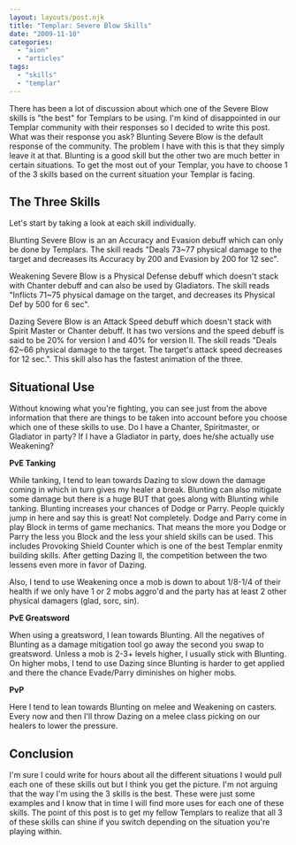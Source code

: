 ```yaml
---
layout: layouts/post.njk
title: "Templar: Severe Blow Skills"
date: "2009-11-10"
categories: 
  - "aion"
  - "articles"
tags: 
  - "skills"
  - "templar"
---
```


There has been a lot of discussion about which one of the Severe Blow skills is "the best" for Templars to be using. I'm kind of disappointed in our Templar community with their responses so I decided to write this post. What was their response you ask? Blunting Severe Blow is the default response of the community. The problem I have with this is that they simply leave it at that. Blunting is a good skill but the other two are much better in certain situations. To get the most out of your Templar, you have to choose 1 of the 3 skills based on the current situation your Templar is facing.

## The Three Skills

Let's start by taking a look at each skill individually.

Blunting Severe Blow is an an Accuracy and Evasion debuff which can only be done by Templars. The skill reads "Deals 73~77 physical damage to the target and decreases its Accuracy by 200 and Evasion by 200 for 12 sec".

Weakening Severe Blow is a Physical Defense debuff which doesn't stack with Chanter debuff and can also be used by Gladiators. The skill reads "Inflicts 71~75 physical damage on the target, and decreases its Physical Def by 500 for 6 sec".

Dazing Severe Blow is an Attack Speed debuff which doesn't stack with Spirit Master or Chanter debuff. It has two versions and the speed debuff is said to be 20% for version I and 40% for version II. The skill reads "Deals 62~66 physical damage to the target. The target's attack speed decreases for 12 sec.". This skill also has the fastest animation of the three.

## Situational Use

Without knowing what you're fighting, you can see just from the above information that there are things to be taken into account before you choose which one of these skills to use. Do I have a Chanter, Spiritmaster, or Gladiator in party? If I have a Gladiator in party, does he/she actually use Weakening?

**PvE Tanking**

While tanking, I tend to lean towards Dazing to slow down the damage coming in which in turn gives my healer a break. Blunting can also mitigate some damage but there is a huge BUT that goes along with Blunting while tanking. Blunting increases your chances of Dodge or Parry. People quickly jump in here and say this is great! Not completely. Dodge and Parry come in play Block in terms of game mechanics. That means the more you Dodge or Parry the less you Block and the less your shield skills can be used. This includes Provoking Shield Counter which is one of the best Templar enmity building skills. After getting Dazing II, the competition between the two lessens even more in favor of Dazing.

Also, I tend to use Weakening once a mob is down to about 1/8-1/4 of their health if we only have 1 or 2 mobs aggro'd and the party has at least 2 other physical damagers (glad, sorc, sin).

**PvE Greatsword**

When using a greatsword, I lean towards Blunting. All the negatives of Blunting as a damage mitigation tool go away the second you swap to greatsword. Unless a mob is 2-3+ levels higher, I usually stick with Blunting. On higher mobs, I tend to use Dazing since Blunting is harder to get applied and there the chance Evade/Parry diminishes on higher mobs.

**PvP**

Here I tend to lean towards Blunting on melee and Weakening on casters. Every now and then I'll throw Dazing on a melee class picking on our healers to lower the pressure.

## Conclusion

I'm sure I could write for hours about all the different situations I would pull each one of these skills out but I think you get the picture. I'm not arguing that the way I'm using the 3 skills is the best. These were just some examples and I know that in time I will find more uses for each one of these skills. The point of this post is to get my fellow Templars to realize that all 3 of these skills can shine if you switch depending on the situation you're playing within.
